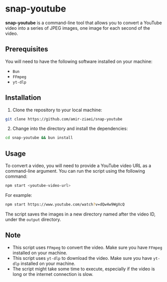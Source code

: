 # snap-youtube

**snap-youtube** is a command-line tool that allows you to convert a YouTube
video into a series of JPEG images, one image for each second of the video.

## Prerequisites

You will need to have the following software installed on your machine:

- `Bun`
- `FFmpeg`
- `yt-dlp`

## Installation

1. Clone the repository to your local machine:

```sh
git clone https://github.com/amir-ziaei/snap-youtube
```

2. Change into the directory and install the dependencies:

```sh
cd snap-youtube && bun install
```

## Usage

To convert a video, you will need to provide a YouTube video URL as a
command-line argument. You can run the script using the following command:

```sh
npm start <youtube-video-url>
```

For example:

```sh
npm start https://www.youtube.com/watch?v=dQw4w9WgXcQ
```

The script saves the images in a new directory named after the video ID, under
the `output` directory.

## Note

- This script uses `FFmpeg` to convert the video. Make sure you have `FFmpeg`
  installed on your machine.
- This script uses `yt-dlp` to download the video. Make sure you have `yt-dlp`
  installed on your machine.
- The script might take some time to execute, especially if the video is long or
  the internet connection is slow.
